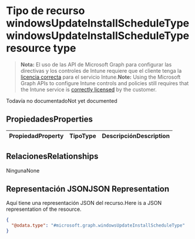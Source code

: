 # <a name="windowsupdateinstallscheduletype-resource-type"></a><span data-ttu-id="c8d8d-101">Tipo de recurso windowsUpdateInstallScheduleType</span><span class="sxs-lookup"><span data-stu-id="c8d8d-101">windowsUpdateInstallScheduleType resource type</span></span>

> <span data-ttu-id="c8d8d-102">**Nota:** El uso de las API de Microsoft Graph para configurar las directivas y los controles de Intune requiere que el cliente tenga la [licencia correcta](https://go.microsoft.com/fwlink/?linkid=839381) para el servicio Intune.</span><span class="sxs-lookup"><span data-stu-id="c8d8d-102">**Note:** Using the Microsoft Graph APIs to configure Intune controls and policies still requires that the Intune service is [correctly licensed](https://go.microsoft.com/fwlink/?linkid=839381) by the customer.</span></span>

<span data-ttu-id="c8d8d-103">Todavía no documentado</span><span class="sxs-lookup"><span data-stu-id="c8d8d-103">Not yet documented</span></span>
## <a name="properties"></a><span data-ttu-id="c8d8d-104">Propiedades</span><span class="sxs-lookup"><span data-stu-id="c8d8d-104">Properties</span></span>
|<span data-ttu-id="c8d8d-105">Propiedad</span><span class="sxs-lookup"><span data-stu-id="c8d8d-105">Property</span></span>|<span data-ttu-id="c8d8d-106">Tipo</span><span class="sxs-lookup"><span data-stu-id="c8d8d-106">Type</span></span>|<span data-ttu-id="c8d8d-107">Descripción</span><span class="sxs-lookup"><span data-stu-id="c8d8d-107">Description</span></span>|
|:---|:---|:---|

## <a name="relationships"></a><span data-ttu-id="c8d8d-108">Relaciones</span><span class="sxs-lookup"><span data-stu-id="c8d8d-108">Relationships</span></span>
<span data-ttu-id="c8d8d-109">Ninguna</span><span class="sxs-lookup"><span data-stu-id="c8d8d-109">None</span></span>
## <a name="json-representation"></a><span data-ttu-id="c8d8d-110">Representación JSON</span><span class="sxs-lookup"><span data-stu-id="c8d8d-110">JSON Representation</span></span>
<span data-ttu-id="c8d8d-111">Aquí tiene una representación JSON del recurso.</span><span class="sxs-lookup"><span data-stu-id="c8d8d-111">Here is a JSON representation of the resource.</span></span>
<!--{
  "blockType": "resource",
  "abstract": true,
  "@odata.type": "microsoft.graph.windowsUpdateInstallScheduleType"
}-->
``` json
{
  "@odata.type": "#microsoft.graph.windowsUpdateInstallScheduleType"
}
```



